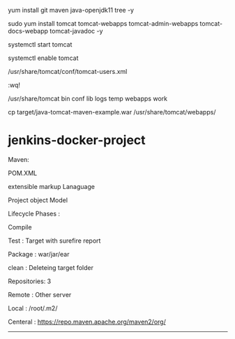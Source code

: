 yum install git maven java-openjdk11 tree -y

sudo yum install tomcat tomcat-webapps tomcat-admin-webapps tomcat-docs-webapp tomcat-javadoc -y

systemctl start tomcat

systemctl enable tomcat

/usr/share/tomcat/conf/tomcat-users.xml

<role rolename="manager-gui"/>
<user username="admin" password="admin" roles="manager-gui"/>

:wq!


/usr/share/tomcat
bin  conf  lib  logs  temp  webapps  work

cp target/java-tomcat-maven-example.war /usr/share/tomcat/webapps/


# jenkins-docker-project

Maven:

POM.XML   

extensible markup Lanaguage

Project object Model 

Lifecycle Phases :

Compile

Test : Target with surefire report

Package : war/jar/ear


clean : Deleteing target folder

Repositories: 3 

Remote : Other server

Local : /root/.m2/

Centeral : https://repo.maven.apache.org/maven2/org/

--------------------------------------
